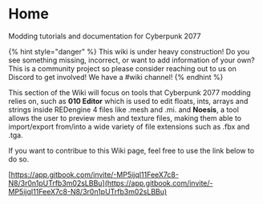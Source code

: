# Home

Modding tutorials and documentation for Cyberpunk 2077

{% hint style="danger" %}
This wiki is under heavy construction! Do you see something missing, incorrect, or want to add information of your own? This is a community project so please consider reaching out to us on Discord to get involved! We have a #wiki channel!
{% endhint %}


This section of the Wiki will focus on tools that Cyberpunk 2077 modding relies on, such as **010 Editor** which is used to edit floats, ints, arrays and strings inside REDengine 4 files like .mesh and .mi.  and **Noesis**, a tool allows the user to preview mesh and texture files, making them able to import/export from/into a wide variety of file extensions such as .fbx and .tga.


If you want to contribue to this Wiki page, feel free to use the link below to do so.

[https://app.gitbook.com/invite/-MP5ijqI11FeeX7c8-N8/3r0n1pUTrfb3m02sLBBu](https://app.gitbook.com/invite/-MP5ijqI11FeeX7c8-N8/3r0n1pUTrfb3m02sLBBu)
